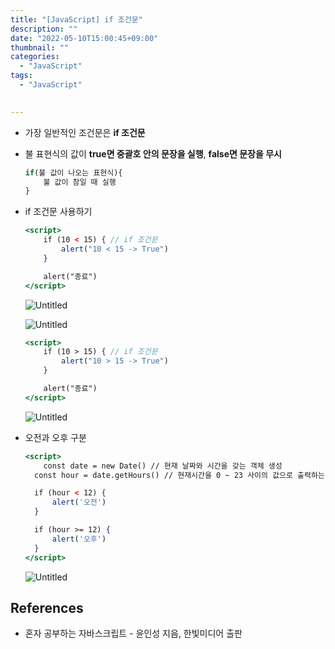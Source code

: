 ```yaml
---
title: "[JavaScript] if 조건문"
description: ""
date: "2022-05-10T15:00:45+09:00"
thumbnail: ""
categories:
  - "JavaScript"
tags:
  - "JavaScript"
 

---
```

<!--more-->

- 가장 일반적인 조건문은 **if 조건문**
- 불 표현식의 값이 **true면 중괄호 안의 문장을 실행**, **false면 문장을 무시**
    
    ```jsx
    if(불 값이 나오는 표현식){
    	불 값이 참일 때 실행
    }
    ```
    
- if 조건문 사용하기
    
    ```jsx
    <script>
    	if (10 < 15) { // if 조건문
    		alert("10 < 15 -> True")
    	}
    
    	alert("종료")
    </script>
    ```
    
    ![Untitled](/images/lang_javascript/study/JavaScript_if_조건문/Untitled.png)
    
    ![Untitled](/images/lang_javascript/study/JavaScript_if_조건문/Untitled%201.png)
    
    ```jsx
    <script>
    	if (10 > 15) { // if 조건문
    		alert("10 > 15 -> True")
    	}
    
    	alert("종료")
    </script>
    ```
    
    ![Untitled](/images/lang_javascript/study/JavaScript_if_조건문/Untitled%201.png)
    
- 오전과 오후 구분
    
    ```jsx
    <script>
    	const date = new Date() // 현재 날짜와 시간을 갖는 객체 생성
      const hour = date.getHours() // 현재시간을 0 ~ 23 사이의 값으로 출력하는 메소드
    
      if (hour < 12) {
          alert('오전')
      }
    
      if (hour >= 12) {
          alert('오후')
      }
    </script>
    ```
    
    ![Untitled](/images/lang_javascript/study/JavaScript_if_조건문/Untitled%202.png)
    

## References

- 혼자 공부하는 자바스크립트 - 윤인성 지음, 한빛미디어 출판